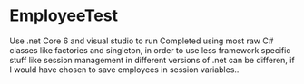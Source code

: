 # EmployeeTest
Use .net Core 6 and visual studio to run
Completed using most raw C# classes like factories and singleton, in order to use less framework specific stuff like session management in different versions of .net can be differen, if I would have chosen to save employees in session variables..
